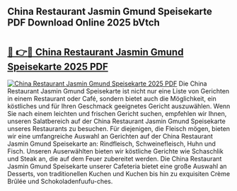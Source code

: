 ## China Restaurant Jasmin Gmund Speisekarte PDF Download Online 2025 bVtch

# <h2><a href="http://gcaueb.nevu.top/?p=China+Restaurant+Jasmin+Gmund+Speisekarte">🔗 👉🔴 China Restaurant Jasmin Gmund Speisekarte 2025 PDF</a></h2>

[![China Restaurant Jasmin Gmund Speisekarte 2025 PDF](https://i.imgur.com/dBaPXMq.png)](http://gcaueb.nevu.top/?p=China+Restaurant+Jasmin+Gmund+Speisekarte)
Die China Restaurant Jasmin Gmund Speisekarte ist nicht nur eine Liste von Gerichten in einem Restaurant oder Café, sondern bietet auch die Möglichkeit, ein köstliches und für Ihren Geschmack geeignetes Gericht auszuwählen. Wenn Sie nach einem leichten und frischen Gericht suchen, empfehlen wir Ihnen, unseren Salatbereich auf der China Restaurant Jasmin Gmund Speisekarte unseres Restaurants zu besuchen. Für diejenigen, die Fleisch mögen, bieten wir eine umfangreiche Auswahl an Gerichten auf der China Restaurant Jasmin Gmund Speisekarte an: Rindfleisch, Schweinefleisch, Huhn und Fisch. Unseren Auserwählten bieten wir köstliche Gerichte wie Schaschlik und Steak an, die auf dem Feuer zubereitet werden. Die China Restaurant Jasmin Gmund Speisekarte unserer Cafeteria bietet eine große Auswahl an Desserts, von traditionellen Kuchen und Kuchen bis hin zu exquisiten Crème Brûlée und Schokoladenfuufu-ches.

